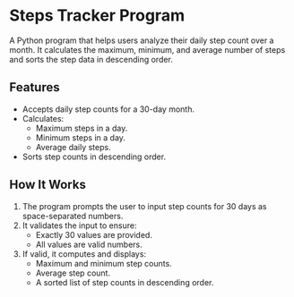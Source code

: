 # Steps Tracker Program

A Python program that helps users analyze their daily step count over a month. It calculates the maximum, minimum, and average number of steps and sorts the step data in descending order.

## Features
- Accepts daily step counts for a 30-day month.
- Calculates:
  - Maximum steps in a day.
  - Minimum steps in a day.
  - Average daily steps.
- Sorts step counts in descending order.

## How It Works
1. The program prompts the user to input step counts for 30 days as space-separated numbers.
2. It validates the input to ensure:
   - Exactly 30 values are provided.
   - All values are valid numbers.
3. If valid, it computes and displays:
   - Maximum and minimum step counts.
   - Average step count.
   - A sorted list of step counts in descending order.

